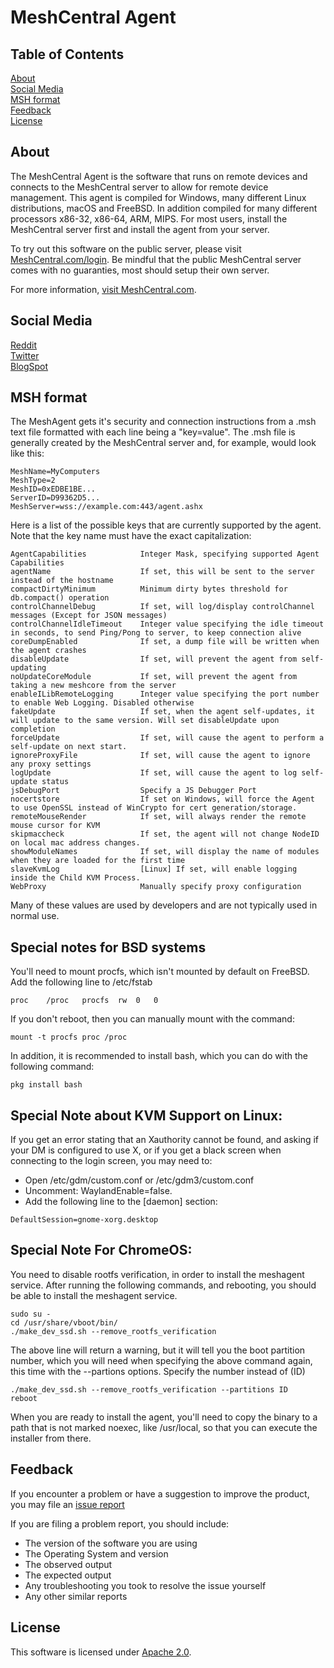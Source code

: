# MeshCentral Agent

## Table of Contents

[About](#about)  
[Social Media](#social-media)  
[MSH format](#msh-format)  
[Feedback](#feedback)  
[License](#license)
## About

The MeshCentral Agent is the software that runs on remote devices and connects to the MeshCentral server to allow for remote device management. This agent is compiled for Windows, many different Linux distributions, macOS and FreeBSD. In addition compiled for many different processors x86-32, x86-64, ARM, MIPS. For most users, install the MeshCentral server first and install the agent from your server.

To try out this software on the public server, please visit [MeshCentral.com/login](https://meshcentral.com/login). Be mindful that the public MeshCentral server comes with no guaranties, most should setup their own server.

For more information, [visit MeshCentral.com](https://www.meshcentral.com).

## Social Media
[Reddit](https://www.reddit.com/r/MeshCentral/)  
[Twitter](https://twitter.com/MeshCentral)  
[BlogSpot](https://meshcentral2.blogspot.com/)  

## MSH format
The MeshAgent gets it's security and connection instructions from a .msh text file formatted with each line being a "key=value". The .msh file is generally created by the MeshCentral server and, for example, would look like this:

```
MeshName=MyComputers
MeshType=2
MeshID=0xEDBE1BE...
ServerID=D99362D5...
MeshServer=wss://example.com:443/agent.ashx
```

Here is a list of the possible keys that are currently supported by the agent. Note that the key name must have the exact capitalization:

```
AgentCapabilities            Integer Mask, specifying supported Agent Capabilities	
agentName                    If set, this will be sent to the server instead of the hostname
compactDirtyMinimum          Minimum dirty bytes threshold for db.compact() operation
controlChannelDebug          If set, will log/display controlChannel messages (Except for JSON messages)
controlChannelIdleTimeout    Integer value specifying the idle timeout in seconds, to send Ping/Pong to server, to keep connection alive
coreDumpEnabled              If set, a dump file will be written when the agent crashes
disableUpdate                If set, will prevent the agent from self-updating
noUpdateCoreModule           If set, will prevent the agent from taking a new meshcore from the server
enableILibRemoteLogging      Integer value specifying the port number to enable Web Logging. Disabled otherwise
fakeUpdate                   If set, when the agent self-updates, it will update to the same version. Will set disableUpdate upon completion
forceUpdate                  If set, will cause the agent to perform a self-update on next start.
ignoreProxyFile              If set, will cause the agent to ignore any proxy settings
logUpdate                    If set, will cause the agent to log self-update status
jsDebugPort                  Specify a JS Debugger Port
nocertstore                  If set on Windows, will force the Agent to use OpenSSL instead of WinCrypto for cert generation/storage.
remoteMouseRender            If set, will always render the remote mouse cursor for KVM
skipmaccheck                 If set, the agent will not change NodeID on local mac address changes.
showModuleNames              If set, will display the name of modules when they are loaded for the first time
slaveKvmLog                  [Linux] If set, will enable logging inside the Child KVM Process.
WebProxy                     Manually specify proxy configuration
```

Many of these values are used by developers and are not typically used in normal use.

## Special notes for BSD systems
You'll need to mount procfs, which isn't mounted by default on FreeBSD. Add the following line to /etc/fstab
```
proc	/proc	procfs	rw	0	0
```
If you don't reboot, then you can manually mount with the command:
```
mount -t procfs proc /proc
```
In addition, it is recommended to install bash, which you can do with the following command:
```
pkg install bash
```

## Special Note about KVM Support on Linux: 
If you get an error stating that an Xauthority cannot be found, and asking if your DM is configured to use X, 
or if you get a black screen when connecting to the login screen, you may need to: 
* Open /etc/gdm/custom.conf or /etc/gdm3/custom.conf
* Uncomment: WaylandEnable=false.
* Add the following line to the [daemon] section:
```
DefaultSession=gnome-xorg.desktop
```

##	Special Note For ChromeOS:
You need to disable rootfs verification, in order to install the meshagent service.
After running the following commands, and rebooting, you should be able to install the meshagent service.
```
sudo su -
cd /usr/share/vboot/bin/
./make_dev_ssd.sh --remove_rootfs_verification
```
The above line will return a warning, but it will tell you the boot partition number, which you 
will need when specifying the above command again, this time with the --partions options. Specify the number instead of (ID)
```
./make_dev_ssd.sh --remove_rootfs_verification --partitions ID
reboot
```
When you are ready to install the agent, you'll need to copy the binary to a path that is not marked noexec, like /usr/local,
so that you can execute the installer from there.


## Feedback
If you encounter a problem or have a suggestion to improve the product, you may file an [issue report](https://github.com/Ylianst/MeshAgent/issues/)

If you are filing a problem report, you should include:
* The version of the software you are using
* The Operating System and version
* The observed output
* The expected output
* Any troubleshooting you took to resolve the issue yourself
* Any other similar reports

## License
This software is licensed under [Apache 2.0](https://www.apache.org/licenses/LICENSE-2.0).